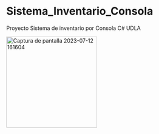 # Sistema_Inventario_Consola
Proyecto Sistema de inventario por Consola C# UDLA



<img width="239" alt="Captura de pantalla 2023-07-12 161604" src="https://github.com/0xJ3an/Sistema_Inventario_Consola/assets/129550520/558dc40b-3b2c-4e98-b5e6-6f1e0dee958e">
